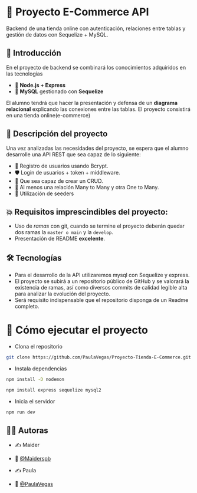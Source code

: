 # 🛒 Proyecto E-Commerce API

Backend de una tienda online con autenticación, relaciones entre tablas y gestión de datos con Sequelize + MySQL.

## 📌 Introducción

En el proyecto de backend se combinará los conocimientos adquiridos en las
tecnologías

-   🐢 **Node.js + Express**
-   🐬 **MySQL** gestionado con **Sequelize**

El alumno tendrá que hacer la presentación y defensa de un **diagrama relacional**
explicando las conexiones entre las tablas. El proyecto consistirá en una tienda online(e-commerce)

## 🧩 Descripción del proyecto

Una vez analizadas las necesidades del proyecto, se espera
que el alumno desarrolle una API REST que sea capaz de lo siguiente:

-   🔐 Registro de usuarios usando Bcrypt.
-   🛡️ Login de usuarios + token + middleware.
-   🧠 Que sea capaz de crear un CRUD.
-   🔗 Al menos una relación Many to Many y otra One to Many.
-   🌱 Utilización de seeders

## 💥 Requisitos imprescindibles del proyecto:

-   Uso de _ramas_ con git, cuando se termine el proyecto deberán quedar dos ramas la `master o main` y la `develop`.
-   Presentación de README **excelente**.

## 🛠️ Tecnologías

-   Para el desarrollo de la API utilizaremos mysql con Sequelize y express.
-   El proyecto se subirá a un repositorio público de GitHub y se valorará la
    existencia de ramas, así como diversos commits de calidad legible alta para
    analizar la evolución del proyecto.
-   Será requisito indispensable que el repositorio disponga de un Readme
    completo.

# 🚀 Cómo ejecutar el proyecto

-   Clona el repositorio

```bash
git clone https://github.com/PaulaVegas/Proyecto-Tienda-E-Commerce.git
```

-   Instala dependencias

```bash
npm install -D nodemon
```

```bash
npm install express sequelize mysql2
```

-   Inicia el servidor

```bash
npm run dev
```

## 👨‍💻 Autoras

-   ✍️ Maider
-   🐙 [@Maiderspb](https://www.github.com/Maiderspb)

-   ✍️ Paula
-   🐙 [@PaulaVegas](https://www.github.com/PaulaVegas)
